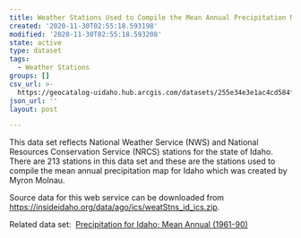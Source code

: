 ```yaml
---
title: Weather Stations Used to Compile the Mean Annual Precipitation Map for Idaho
created: '2020-11-30T02:55:18.593198'
modified: '2020-11-30T02:55:18.593208'
state: active
type: dataset
tags:
  - Weather Stations
groups: []
csv_url: >-
  https://geocatalog-uidaho.hub.arcgis.com/datasets/255e34e3e1ac4cd584f6821358856c52_0.csv?outSR=%7B%22latestWkid%22%3A8826%2C%22wkid%22%3A102605%7D
json_url: ''
layout: post

---
```

<div style='text-align:Left;'><div><div><p><span>This data set reflects National Weather Service (NWS) and National Resources Conservation Service (NRCS) stations for the state of Idaho. There are 213 stations in this data set and these are the stations used to compile the mean annual precipitation map for Idaho which was created by Myron Molnau.</span></p><p><span>Source data for this web service can be downloaded from <a href='https://insideidaho.org/data/ago/ics/weatStns_id_ics.zip' target='_blank'>https://insideidaho.org/data/ago/ics/weatStns_id_ics.zip</a>.<br /></span></p><p><span>Related data set:  <a href='https://uidaho.maps.arcgis.com/home/item.html?id=c72fb71c196944b7879b59122c675b3e' target='_blank'>Precipitation for Idaho; Mean Annual (1961-90)</a></span></p></div></div></div>
